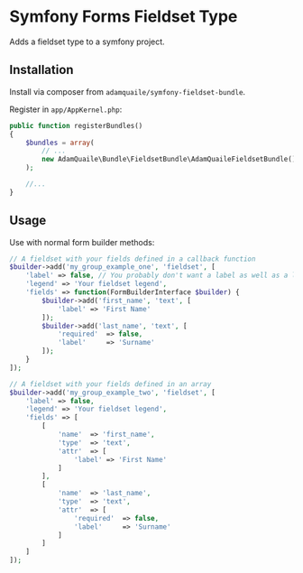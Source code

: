 # Symfony Forms Fieldset Type

Adds a fieldset type to a symfony project.

## Installation

Install via composer from `adamquaile/symfony-fieldset-bundle`.

Register in `app/AppKernel.php`:

```php
public function registerBundles()
{
    $bundles = array(
        // ...
        new AdamQuaile\Bundle\FieldsetBundle\AdamQuaileFieldsetBundle(),
    );

    //...
}
```
## Usage

Use with normal form builder methods:

```php
// A fieldset with your fields defined in a callback function
$builder->add('my_group_example_one', 'fieldset', [
    'label' => false, // You probably don't want a label as well as a legend.
    'legend' => 'Your fieldset legend',
    'fields' => function(FormBuilderInterface $builder) {
        $builder->add('first_name', 'text', [
            'label' => 'First Name'
        ]);
        $builder->add('last_name', 'text', [
            'required'  => false,
            'label'     => 'Surname'
        ]);
    }
]);

// A fieldset with your fields defined in an array
$builder->add('my_group_example_two', 'fieldset', [
    'label' => false,
    'legend' => 'Your fieldset legend',
    'fields' => [
        [
            'name'  => 'first_name',
            'type'  => 'text',
            'attr'  => [
                'label' => 'First Name'
            ]
        ],
        [
            'name'  => 'last_name',
            'type'  => 'text',
            'attr'  => [
                'required'  => false,
                'label'     => 'Surname'
            ]
        ]
    ]
]);
```
